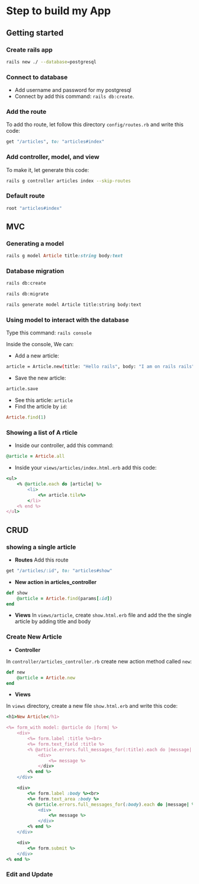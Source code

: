 # Step to build my App

## Getting started

### Create rails app

```bash
rails new ./ --database=postgresql
```
### Connect to database

- Add username and password for my postgresql
- Connect by add this command: `rails db:create`.

### Add the route
To add tho route, let follow this directory `config/routes.rb` and write this code:
```ruby
get "/articles", to: "articles#index"
```
### Add controller, model, and view

To make it, let generate this code:

```bash
rails g controller articles index --skip-routes
```
### Default route

```ruby
root "articles#index"
```
## MVC

### Generating a model

```ruby
rails g model Article title:string body:text
```
### Database migration

```bash
rails db:create

rails db:migrate
```

```bash
rails generate model Article title:string body:text
```

### Using model to interact with the database

Type this command: `rails console`

Inside the console, We can:

- Add a new article: 
```bash
article = Article.new(title: "Hello rails", body: "I am on rails rails")
```
- Save the new article:
```bash
article.save
```
- See this article: `article`
- Find the article by `id`:
```ruby
Article.find(1)
```

### Showing a list of A rticle

- Inside our controller, add this command:
```ruby
@article = Article.all
```
- Inside your `views/articles/index.html.erb` add this code:

```ruby
<ul>
    <% @article.each do |article| %>
        <li>
            <%= article.tile%>
        </li>
    <% end %>
</ul>
```

## CRUD

### showing a single article

- **Routes**
Add this route
```ruby
get "/articles/:id", to: "articles#show"
```
- **New action in articles_controller**

```ruby
def show
    @article = Article.find(params[:id])
end
```
- **Views**
In `views/article`, create `show.html.erb` file and add the the single article by adding title and body

### Create New Article

- **Controller**

In `controller/articles_controller.rb` create new action method called `new`:
```ruby
def new
    @article = Article.new
end
``` 
- **Views**

In `views` directory, create a new file `show.html.erb` and write this code:
```ruby
<h1>New Article</h1>

<%= form_with model: @article do |form| %>
    <div>
        <%= form.label :title %><br>
        <%= form.text_field :title %>
        <% @article.errors.full_messages_for(:title).each do |message| %>
            <div>
                <%= message %>
            </div>
        <% end %>
    </div>

    <div>
        <%= form.label :body %><br>
        <%= form.text_area :body %>
        <% @article.errors.full_messages_for(:body).each do |message| %>
            <div>
                <%= message %>
            </div>
        <% end %>
    </div>

    <div>
        <%= form.submit %>
    </div>
<% end %>
```

### Edit and Update

